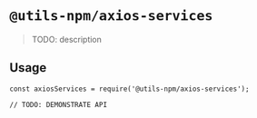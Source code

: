 # `@utils-npm/axios-services`

> TODO: description

## Usage

```
const axiosServices = require('@utils-npm/axios-services');

// TODO: DEMONSTRATE API
```
